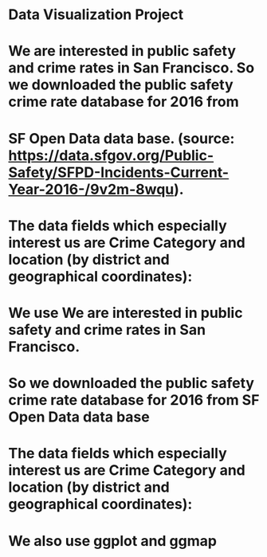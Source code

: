 # Data Visualization Project
# We are interested in public safety and crime rates in San Francisco. So we downloaded the public safety crime rate database for 2016 from
# SF Open Data data base. (source: https://data.sfgov.org/Public-Safety/SFPD-Incidents-Current-Year-2016-/9v2m-8wqu). 
# The data fields which especially interest us are Crime Category and location (by district and geographical coordinates): 
#
# We use We are interested in public safety and crime rates in San Francisco. 
# So we downloaded the public safety crime rate database for 2016 from SF Open Data data base 
# The data fields which especially interest us are Crime Category and location (by district and geographical coordinates): 
# We also use ggplot and ggmap
